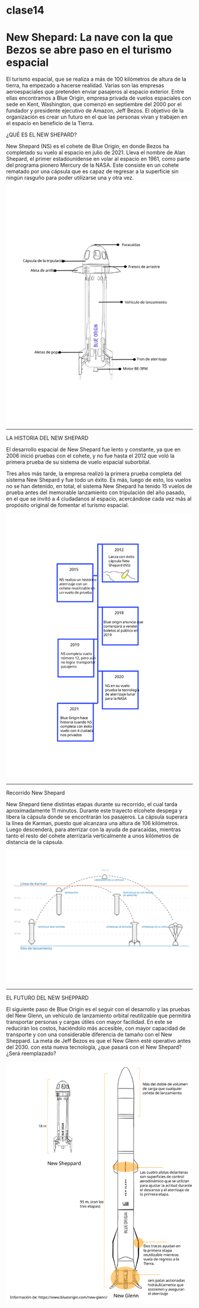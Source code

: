 # clase14
# New Shepard: La nave con la que Bezos se abre paso en el turismo espacial

El turismo espacial, que se realiza a más de 100 kilómetros de altura de la tierra, ha empezado a hacerse realidad. Varias son las empresas aeroespaciales que pretenden enviar pasajeros al espacio exterior. 
Entre ellas encontramos a Blue Origin, empresa privada de vuelos espaciales con sede en Kent, Washington, que comenzó en septiembre del 2000 por el fundador y presidente ejecutivo de Amazon, Jeff Bezos.  El objetivo de la organización es crear un futuro en el que las personas vivan y trabajen en el espacio en beneficio de la Tierra. 

¿QUÉ ES EL NEW SHEPARD?

New Shepard (NS) es el cohete de Blue Origin, en donde Bezos ha completado su vuelo al espacio en julio de 2021. Lleva el nombre de Alan Shepard, el primer estadounidense en volar al espacio en 1961, como parte del programa pionero Mercury de la NASA. Este consiste en un cohete rematado por una cápsula que es capaz de regresar a la superficie sin ningún rasguño para poder utilizarse una y otra vez. 
![partes de New Shepard](https://raw.githubusercontent.com/Blue-Jeff-Bezos/clase14/eb546a49b2e1415c3e857f837d03d8e54e92f8c7/svg/partes%20de%20New%20Shepard.svg)

---

LA HISTORIA DEL NEW SHEPARD

El desarrollo espacial de New Shepard fue lento y constante, ya que en 2006 inició pruebas con el cohete, y no fue hasta el 2012 que voló la primera prueba de su sistema de vuelo espacial suborbital. 

Tres años más tarde, la empresa realizó la primera prueba completa del sistema New Shepard y fue todo un éxito. Es más, luego de esto, los vuelos no se han detenido, en total, el sistema New Shepard ha tenido 15 vuelos de prueba antes del memorable lanzamiento con tripulación del año pasado, en el que se invitó a 4 ciudadanos al espacio, acercándose cada vez más al propósito original de fomentar el turismo espacial.

![bluee](https://raw.githubusercontent.com/Blue-Jeff-Bezos/clase14/eb546a49b2e1415c3e857f837d03d8e54e92f8c7/svg/bluee.svg)

---
Recorrido New Shepard

New Shepard tiene distintas etapas durante su recorrido, el cual tarda aproximadamente 11 minutos. Durante este trayecto elcohete despega y libera la cápsula donde se encontrarán los pasajeros. La cápsula superara la línea de Karman, puesto que alcanzara una altura de 106 kilómetros. Luego descenderá, para aterrizar con la ayuda de paracaídas, mientras tanto el resto del cohete aterrizaría verticalmente a unos kilómetros de distancia de la cápsula.

![recorridonewshepard](https://raw.githubusercontent.com/Blue-Jeff-Bezos/clase14/cb4e9c374fb33c9ab9aaf30a21897affb9b77249/svg/recorridonewshepard.svg)

---
EL FUTURO DEL NEW SHEPPARD
 
El siguiente paso de Blue Origin es el seguir con el desarrollo y las pruebas del New Glenn, un vehículo de lanzamiento orbital reutilizable que permitirá transportar personas y cargas útiles con mayor facilidad.
En este se reducirán los costos, haciéndolo más accesible, con mayor capacidad de transporte y con una considerable diferencia de tamaño con el New Sheppard.
La meta de Jeff Bezos es que el New Glenn esté operativo antes del 2030.
con esta nueva tecnología, ¿que pasará con el New Shepard? ¿Será reemplazado?

![New Glenn](https://raw.githubusercontent.com/Blue-Jeff-Bezos/clase14/717fd22f4916afe2a047694bb5fca215b7ef05a4/svg/New%20Glenn.svg)
